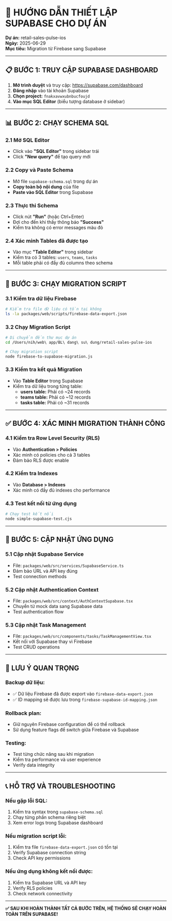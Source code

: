 # 🔧 HƯỚNG DẪN THIẾT LẬP SUPABASE CHO DỰ ÁN

**Dự án:** retail-sales-pulse-ios  
**Ngày:** 2025-06-29  
**Mục tiêu:** Migration từ Firebase sang Supabase  

---

## 📋 **BƯỚC 1: TRUY CẬP SUPABASE DASHBOARD**

1. **Mở trình duyệt** và truy cập: https://supabase.com/dashboard
2. **Đăng nhập** vào tài khoản Supabase
3. **Chọn project:** `fnakxavwxubnbucfoujd`
4. **Vào mục SQL Editor** (biểu tượng database ở sidebar)

---

## 📊 **BƯỚC 2: CHẠY SCHEMA SQL**

### **2.1 Mở SQL Editor**
- Click vào **"SQL Editor"** trong sidebar trái
- Click **"New query"** để tạo query mới

### **2.2 Copy và Paste Schema**
- Mở file `supabase-schema.sql` trong dự án
- **Copy toàn bộ nội dung** của file
- **Paste vào SQL Editor** trong Supabase

### **2.3 Thực thi Schema**
- Click nút **"Run"** (hoặc Ctrl+Enter)
- Đợi cho đến khi thấy thông báo **"Success"**
- Kiểm tra không có error messages màu đỏ

### **2.4 Xác minh Tables đã được tạo**
- Vào mục **"Table Editor"** trong sidebar
- Kiểm tra có 3 tables: `users`, `teams`, `tasks`
- Mỗi table phải có đầy đủ columns theo schema

---

## 🔄 **BƯỚC 3: CHẠY MIGRATION SCRIPT**

### **3.1 Kiểm tra dữ liệu Firebase**
```bash
# Kiểm tra file dữ liệu có tồn tại không
ls -la packages/web/scripts/firebase-data-export.json
```

### **3.2 Chạy Migration Script**
```bash
# Di chuyển đến thư mục dự án
cd /Users/nih/web\ app/BL\ dang\ su\ dung/retail-sales-pulse-ios

# Chạy migration script
node firebase-to-supabase-migration.js
```

### **3.3 Kiểm tra kết quả Migration**
- Vào **Table Editor** trong Supabase
- Kiểm tra dữ liệu trong từng table:
  - **users table:** Phải có ~24 records
  - **teams table:** Phải có ~12 records  
  - **tasks table:** Phải có ~31 records

---

## ✅ **BƯỚC 4: XÁC MINH MIGRATION THÀNH CÔNG**

### **4.1 Kiểm tra Row Level Security (RLS)**
- Vào **Authentication > Policies**
- Xác minh có policies cho cả 3 tables
- Đảm bảo RLS được enable

### **4.2 Kiểm tra Indexes**
- Vào **Database > Indexes**
- Xác minh có đầy đủ indexes cho performance

### **4.3 Test kết nối từ ứng dụng**
```bash
# Chạy test kết nối
node simple-supabase-test.cjs
```

---

## 🎯 **BƯỚC 5: CẬP NHẬT ỨNG DỤNG**

### **5.1 Cập nhật Supabase Service**
- File: `packages/web/src/services/SupabaseService.ts`
- Đảm bảo URL và API key đúng
- Test connection methods

### **5.2 Cập nhật Authentication Context**
- File: `packages/web/src/context/AuthContextSupabase.tsx`
- Chuyển từ mock data sang Supabase data
- Test authentication flow

### **5.3 Cập nhật Task Management**
- File: `packages/web/src/components/tasks/TaskManagementView.tsx`
- Kết nối với Supabase thay vì Firebase
- Test CRUD operations

---

## 🚨 **LƯU Ý QUAN TRỌNG**

### **Backup dữ liệu:**
- ✅ Dữ liệu Firebase đã được export vào `firebase-data-export.json`
- ✅ ID mapping sẽ được lưu trong `firebase-supabase-id-mapping.json`

### **Rollback plan:**
- Giữ nguyên Firebase configuration để có thể rollback
- Sử dụng feature flags để switch giữa Firebase và Supabase

### **Testing:**
- Test từng chức năng sau khi migration
- Kiểm tra performance và user experience
- Verify data integrity

---

## 📞 **HỖ TRỢ VÀ TROUBLESHOOTING**

### **Nếu gặp lỗi SQL:**
1. Kiểm tra syntax trong `supabase-schema.sql`
2. Chạy từng phần schema riêng biệt
3. Xem error logs trong Supabase dashboard

### **Nếu migration script lỗi:**
1. Kiểm tra file `firebase-data-export.json` có tồn tại
2. Verify Supabase connection string
3. Check API key permissions

### **Nếu ứng dụng không kết nối được:**
1. Kiểm tra Supabase URL và API key
2. Verify RLS policies
3. Check network connectivity

---

**✅ SAU KHI HOÀN THÀNH TẤT CẢ BƯỚC TRÊN, HỆ THỐNG SẼ CHẠY HOÀN TOÀN TRÊN SUPABASE!**
